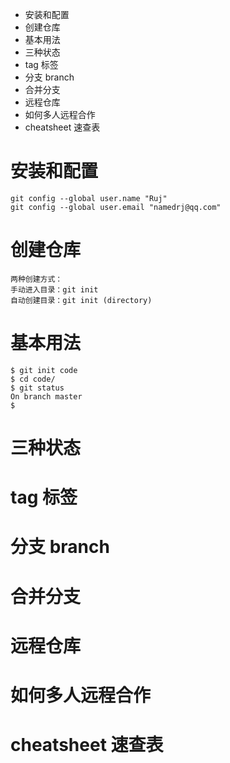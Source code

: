 - 安装和配置
- 创建仓库
- 基本用法
- 三种状态
- tag 标签
- 分支 branch
- 合并分支
- 远程仓库
- 如何多人远程合作
- cheatsheet 速查表

# 安装和配置
```
git config --global user.name "Ruj"
git config --global user.email "namedrj@qq.com"
```

# 创建仓库
```
两种创建方式：
手动进入目录：git init
自动创建目录：git init (directory)
```
# 基本用法
```
$ git init code
$ cd code/
$ git status
On branch master
$ 
```
# 三种状态
# tag 标签
# 分支 branch
# 合并分支
# 远程仓库
# 如何多人远程合作
# cheatsheet 速查表
